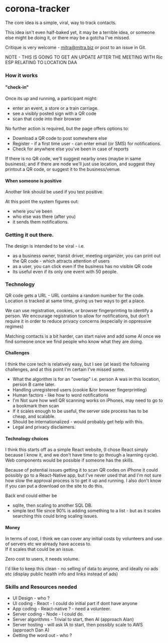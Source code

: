 # corona-tracker

The core idea is a simple, viral, way to track contacts. 

This idea isn't even half-baked yet, it may be a terrible idea, 
or someone else might be doing it, or there may be a gotcha I've missed. 

Critique is very welcome - mitra@mitra.biz or post to an issue in Git.

NOTE - THIS IS GOING TO GET AN UPDATE AFTER THE MEETING WITH Ric ESP RELATING TO LOCATION DAA

### How it works 
#### "check-in"

Once its up and running, a participant might: 
* enter an event, a store or a train carriage.
* see a visibly posted sign with a QR code
* scan that code into their browser
 
No further action is required, but the page offers options to:
* Download a QR code to post somewhere else
* Register - if a first time user - can enter email (or SMS) for notifications.
* Check for anywhere else you've been in case of reports

If there is no QR code, we'll suggest nearby ones (maybe in same business);
and if there are node we'll just use location, 
and suggest they printout a QR code, or suggest it to the business/venue.

#### When someone is positive

Another link should be used if you test positive.

At this point the system figures out:
* where you've been
* who else was there (after you) 
* it sends them notifications. 

### Getting it out there.

The design is intended to be viral - i.e.
* as a business owner, transit driver, meeting organizer, 
  you can print out the QR code - which attracts attention of users
* as a user, you can click even if the business has no visible QR code
* Its useful even if its only one event with 50 people. 

### Technology

QR code gets a URL - URL contains a random number for the code. 
Location is tracked at same time, giving us two ways to get a place.

We can use registration, cookies, 
or browser fingerprinting to identify a person. 
We encourage registration to allow for notifications, but don't require it
in order to reduce privacy concerns (especially in oppressive regimes)

Matching contacts is a bit harder, can start naive 
and add some AI once we find someone once we find people who know what they are 
doing. 

#### Challenges

I think the core tech is relatively easy, 
but I see (at least) the following challenges, 
and at this point I'm certain I've missed some.

* What the algorithm is for an "overlap" i.e. person A was in this location, 
  person B came later.
* Handling unregistered users (cookie &/or browser fingerprinting)
* Human factors - like how to word notifications
* I'm Not sure how well QR scanning works on iPhones,
  may need to go to a bookmark then scan
* If it scales enough to be useful, the server side process has to be cheap,
  and scalable. 
* Should be internationalized - would probably get help with this. 
* Legal and privacy disclaimers. 

#### Technology choices

I think this starts off as a simple React website, 
(I chose React simply because I know it, and we don't have time to go through 
a learning cycle). 
Web components would be possible if someone has the skills.

Because of potential issues getting it to scan QR codes on iPhone it could
possibly go to a React-Native app, but I've never used that and I'm not sure
how slow the approval process is to get it up and running. 
I also don't know if you can put a download on the site to do this. 

Back end could either be
* sqlite, then scaling to another SQL DB.
* simple text file since 90% is adding something to a list - 
  but as it scales searching this could bring scaling issues.

#### Money

In terms of cost, I think we can cover any initial costs by volunteers
and use of servers etc we already have access to.  
If it scales that could be an issue.

Zero cost to users, it needs volume.

I'd like to keep this clean - no selling of data to anyone, 
and ideally no ads etc (display public health info and links instead of ads)

### Skills and Resources needed

* UI Design - who ?
* UI coding - React - I could do initial part if dont have anyone
* App coding - React-native ? - need a volunteer.
* Server coding - Node - I could do.
* Server algorithms - Trivial to start, then AI (approach Alan)
* Server hosting - will ask IA to start, then possibly scale to AWS (approach Dan A)
* Getting the word out - who ?

